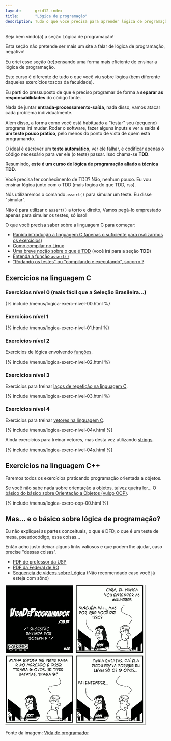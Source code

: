 ```yaml
---
layout:      grid12-index
title:       "Lógica de programação"
description: Tudo o que você precisa para aprender lógica de programação
---
```


Seja bem vindo(a) a seção Lógica de programação!

Esta seção não pretende ser mais um site a falar de lógica de programação, negativo!

Eu criei esse seção (re)pensando uma forma mais eficiente de ensinar a lógica de programação.

Este curso é diferente de tudo o que você viu sobre lógica (bem diferente daqueles exercícios toscos da faculdade).

Eu parti do pressuposto de que é preciso programar de forma a __separar as responsabilidades__ do código fonte.

Nada de juntar __entrada-processamento-saída__, nada disso, vamos atacar cada problema individualmente.

Além disso, a forma como você está habituado a "testar" seu (pequeno) programa irá mudar. Rodar o software,
fazer alguns inputs e ver a saída __é um teste pouco prático__, pelo menos do ponto de vista de quem está
programando.

O ideal é escrever um __teste automático__, ver ele falhar, e codificar apenas o código necessário para ver ele
(o teste) passar. Isso chama-se __TDD__.

Resumindo, __este é um curso de lógica de programação aliado a técnica TDD__.

Você precisa ter conhecimento de TDD? Não, nenhum pouco. Eu vou ensinar lógica junto com o TDD (mais lógica do que TDD, rss).

Nós utilizaremos o comando `assert()` para simular um teste. Eu disse "simular".

Não é para utilizar o `assert()` a torto e direito, Vamos pegá-lo emprestado apenas para simular os testes, só isso!

O que você precisa saber sobre a linguagem C para começar:

- [Rápida introdução a linguagem C (apenas o suficiente para realizarmos os exercícios)](/logica-de-programacao/introducao-linguagem-c/)
- [Como compilar no Linux](/logica-de-programacao/como-compilar-no-linux/)
- [Uma breve noção sobre o que é TDD](/tdd/o-que-e-tdd/) (você irá para a seção __TDD__)
- [Entenda a função `assert()`](/logica-de-programacao/entendendo-o-assert-c/)
- ["Rodando os testes" ou "compilando e executando", socorro ?](/logica-de-programacao/rodando-os-testes/)



Exercícios na linguagem C
---

### Exercícios nível 0 (mais fácil que a Seleção Brasileira...)

{% include /menus/logica-exerc-nivel-00.html %}


### Exercícios nível 1

{% include /menus/logica-exerc-nivel-01.html %}



### Exercícios nível 2

Exercícios de lógica envolvendo [funções]().

{% include /menus/logica-exerc-nivel-02.html %}



### Exercícios nível 3

Exercícios para treinar [laços de repetição na linguagem C]().

{% include /menus/logica-exerc-nivel-03.html %}

### Exercícios nível 4

Exercícios para treinar [vetores na linguagem C]().

{% include /menus/logica-exerc-nivel-04v.html %}

Ainda exercícios para treinar vetores, mas desta vez utilizando [strings]().

{% include /menus/logica-exerc-nivel-04s.html %}





Exercícios na linguagem C++
---

Faremos todos os exercícios praticando programação orientada a objetos.

Se você não sabe nada sobre orientação a objetos, talvez queira ler...
[O básico do básico sobre Orientação a Objetos (vulgo OOP)]().

{% include /menus/logica-exerc-oop-00.html %}



Mas... e o básico sobre lógica de programação?
---

Eu não expliquei as partes conceituais, o que é DFD, o que é um teste de mesa, pseudocódigo, essa coisas...

Então acho justo deixar alguns links valiosos e que podem lhe ajudar, caso precise "dessas coisas".

- [PDF de professor da USP ](http://www.ime.usp.br/~slago/pl-1.pdf "link-externo")
- [PDF da Federal de RG](http://www.dca.ufrn.br/~affonso/DCA800/pdf/algoritmos_parte1.pdf "link-externo")
- [Sequencia de videos sobre Lógica](http://www.cursou.com.br/informatica/curso-logica-de-programacao/ "link-externo")
 (Não recomendado caso você já esteja com sôno)


![Figura satirizando a logica de programação](vida-prog-25.png "Tirinha satirizando a logica de programação")

Fonte da imagem: [Vida de programador](http://vidadeprogramador.com.br/2011/03/22/logica-de-programacao/ "link-externo")